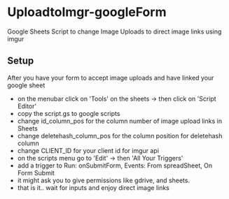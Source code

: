 # UploadtoImgr-googleForm
Google Sheets Script to change Image Uploads to direct image links using imgur

## Setup
After you have your form to accept image uploads and have linked your google sheet

- on the menubar click on 'Tools' on the sheets -> then click on 'Script Editor'
- copy the script.gs to google scripts
- change id_column_pos for the column number of image upload links in Sheets
- change deletehash_column_pos for the column position for deletehash column
- change CLIENT_ID for your client id for imgur api
- on the scripts menu go to 'Edit' -> then 'All Your Triggers'
- add a trigger to Run: onSubmitForm, Events: From spreadSheet, On Form Submit
- it might ask you to give permissions like gdrive, and sheets.
- that is it.. wait for inputs and enjoy direct image links
